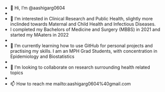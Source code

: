 - 👋 Hi, I’m @aashigarg0604
- 
- 👀 I’m interested in Clinical Research and Public Health, slightly more inclinded towards Maternal and Child Health and Infectious Diseases.
- I completed my Bachelors of Medicine and Surgery (MBBS) in 2021 and started my MAaters in 2022
- 
- 🌱 I’m currently learning how to use GitHub for personal projects and practising my skills. I am an MPH Grad Students, with concentration in Epidemiology and Biostatistics
- 
- 💞️ I’m looking to collaborate on research surrounding health related topics
- 
- 📫 How to reach me mailto:aashigarg0604%40gmail.com

<!---
aashigarg0604/aashigarg0604 is a ✨ special ✨ repository because its `README.md` (this file) appears on your GitHub profile.
You can click the Preview link to take a look at your changes.
--->
